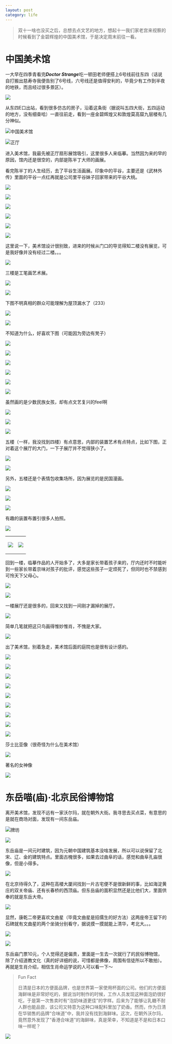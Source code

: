 ```yaml
---
layout: post
category: life
---
```


> 双十一啥也没买之后，总想去点文艺的地方，想起十一我们家老宫来视察的时候看到了金碧辉煌的中国美术馆，于是决定周末前往一看。

# 中国美术馆

一大早在四季青看完***Doctor Strange***吃一顿田老师便搭上6号线前往东四（话说自打搬出慈寿寺我便告别了6号线，六号线还是值得安利的，毕竟少有工作到半夜的地铁，而且经过很多景区）。

![](http://ww2.sinaimg.cn/mw690/89d0a2e1jw1f9ppe1stusj21kw16o1kx.jpg)

从东四E口出站，看到很多仿古的房子，沿着这条街（据说叫五四大街，五四运动的地方，没有细查哈）一直往前走，看到一座金碧辉煌又和敦煌莫高窟九层楼有几分神似。

![中国美术馆](http://ww1.sinaimg.cn/mw690/89d0a2e1jw1f9pplkhnb6j21kw16onow.jpg)

![正厅](http://ww3.sinaimg.cn/mw690/89d0a2e1jw1f9pplguyjtj21kw16odzh.jpg)

进入美术馆，我最先被正厅扇形展馆吸引，这里很多人来临摹。当然因为来的早的原因，馆内还是很空的，内部是陈半丁大师的画展。

看完陈半丁的人生经历，去了平谷生活画展。印象中的平谷，主要还是《武林外传》里面的平谷一点红再就是公司里平谷妹子回家带来的平谷大桃。

![](http://ww4.sinaimg.cn/mw690/89d0a2e1jw1f9ppledvt4j21kw16oh40.jpg)

![](http://ww3.sinaimg.cn/mw690/89d0a2e1jw1f9pplcfscvj21kw23ue81.jpg)

![](http://ww1.sinaimg.cn/mw690/89d0a2e1jw1f9ppl7vg2jj21kw23uhdt.jpg)

![](http://ww1.sinaimg.cn/mw690/89d0a2e1jw1f9ppl3epclj21kw16oqo6.jpg)

![](http://ww1.sinaimg.cn/mw690/89d0a2e1jw1f9ppl12a0uj21kw16okeq.jpg)

![](http://ww3.sinaimg.cn/mw690/89d0a2e1jw1f9povmf4r9j21kw2p3u0x.jpg)

这里说一下，美术馆设计很别致，进来的时候从门口的导览得知二楼没有展览，可是我好像并没有经过二楼。。。

![](http://ww2.sinaimg.cn/mw1024/89d0a2e1gw1f9rlfjdfw4j20dw0dwdg2.jpg)

三楼是工笔画艺术展。

![](http://ww2.sinaimg.cn/mw690/89d0a2e1jw1f9ppk127a4j21kw16oh3u.jpg)

![](http://ww4.sinaimg.cn/mw690/89d0a2e1jw1f9ppjzbei4j21kw23ub29.jpg)

下图不明真相的群众可能理解为屋顶漏水了（233）

![](http://ww4.sinaimg.cn/mw690/89d0a2e1jw1f9ppjtleajj21kw23u7wh.jpg)

![](http://ww2.sinaimg.cn/mw690/89d0a2e1jw1f9ppjpubu1j21kw16o4fv.jpg)

不知道为什么，好喜欢下图（可能因为旁边有凳子）

![](http://ww1.sinaimg.cn/mw690/89d0a2e1jw1f9ppjnqlalj21kw16ok7y.jpg)

![](http://ww2.sinaimg.cn/mw690/89d0a2e1jw1f9ppjlnituj21kw16o1dk.jpg)

![](http://ww4.sinaimg.cn/mw690/89d0a2e1jw1f9ppjjje5zj21kw16ogz8.jpg)

![](http://ww3.sinaimg.cn/mw690/89d0a2e1jw1f9ppji76r7j21kw16owyn.jpg)

![](http://ww4.sinaimg.cn/mw690/89d0a2e1jw1f9ppjfuiy6j21kw16ox2b.jpg)

![](http://ww1.sinaimg.cn/mw690/89d0a2e1jw1f9ppjdjy2rj21kw16o1am.jpg)

虽然画的是少数民族女孩，却有点文艺复兴的feel啊

![](http://ww2.sinaimg.cn/mw690/89d0a2e1jw1f9pouztdw9j21kw1ve7wh.jpg)

![](http://ww3.sinaimg.cn/mw690/89d0a2e1jw1f9ppjbk516j21kw16oh3e.jpg)

![](http://ww1.sinaimg.cn/mw690/89d0a2e1jw1f9ppj9g762j21kw23u4qp.jpg)

五楼（一样，我没找到四楼）有点意思，内部的装置艺术有点特点，比如下图，正对着这个展厅的大门，一下子展厅并不觉得狭小了。

![](http://ww2.sinaimg.cn/mw690/89d0a2e1jw1f9ppgqiw87j21kw23unpd.jpg)

![](http://ww1.sinaimg.cn/mw690/89d0a2e1jw1f9ppgle490j21kw23u4qp.jpg)

另外，五楼还是个表情包收集场所，因为展览的是民国漫画。

![](http://ww1.sinaimg.cn/mw690/89d0a2e1jw1f9ppgdrlq1j21kw23u4qp.jpg)

![](http://ww4.sinaimg.cn/mw690/89d0a2e1jw1f9povwxvt3j21bc1eitvg.jpg)

![](http://ww2.sinaimg.cn/mw690/89d0a2e1jw1f9povuknn4j21kw26b4qp.jpg)

有趣的装置布置引很多人拍照。

![](http://ww4.sinaimg.cn/mw690/89d0a2e1jw1f9ppga8s41j21kw16oqko.jpg)

<table>
<tr>
<td>

![](http://ww2.sinaimg.cn/mw690/89d0a2e1jw1f9ppg7pdvhj21kw16otns.jpg)

</td>
<td>

![](http://ww3.sinaimg.cn/mw690/89d0a2e1jw1f9ppg5mxk0j21kw16oncm.jpg)

</td>
</tr>
</table>

回到一楼，临摹作品的人开始多了，大多是家长带着孩子来的，厅内还时不时能听到一些家长带着京味对孩子的批评，感觉这些孩子一定烦死了，但同时也不禁感到可怜天下父母心。

![](http://ww1.sinaimg.cn/mw690/89d0a2e1jw1f9ppg1pegdj21kw16odyd.jpg)

![](http://ww4.sinaimg.cn/mw690/89d0a2e1jw1f9ppfzjdenj21kw16oqk7.jpg)

一楼展厅还是很多的，回来又找到一间刚才漏掉的展厅。

![](http://ww4.sinaimg.cn/mw690/89d0a2e1jw1f9ppeec6cvj21kw16otql.jpg)

简单几笔就把这只鸟画得惟妙惟肖，不愧是大家。

![](http://ww4.sinaimg.cn/mw690/89d0a2e1jw1f9ppfxgzpxj21kw23uno4.jpg)

出了美术馆，别着急走，美术馆后面的庭院也是很有设计感的。

![](http://ww3.sinaimg.cn/mw690/89d0a2e1jw1f9ppebz2chj21kw23ue82.jpg)

![](http://ww4.sinaimg.cn/mw690/89d0a2e1jw1f9ppdlreb0j21kw16ox6p.jpg)

![](http://ww3.sinaimg.cn/mw690/89d0a2e1jw1f9ppdfhjyxj21kw23u4qq.jpg)

![](http://ww1.sinaimg.cn/mw690/89d0a2e1jw1f9ppd8kf8yj21kw23ub2a.jpg)

![](http://ww3.sinaimg.cn/mw690/89d0a2e1jw1f9ppd1iou8j21kw23uu0x.jpg)

![](http://ww3.sinaimg.cn/mw690/89d0a2e1jw1f9ppcv714hj21kw16ob29.jpg)

![](http://ww1.sinaimg.cn/mw690/89d0a2e1jw1f9ppcrdlp4j21kw16ob29.jpg)

![](http://ww1.sinaimg.cn/mw690/89d0a2e1jw1f9povg7e8lj21kw23uhdu.jpg)

![](http://ww2.sinaimg.cn/mw690/89d0a2e1jw1f9ppceydqlj21kw16o1j4.jpg)

莎士比亚像（很奇怪为什么在美术馆）

![](http://ww1.sinaimg.cn/mw690/89d0a2e1jw1f9ppcbfp64j21kw16okjl.jpg)

著名的女神像

![](http://ww4.sinaimg.cn/mw690/89d0a2e1jw1f9ppc6t63hj21kw23u4qq.jpg)

# 东岳喵(庙)·北京民俗博物馆

离开美术馆，发现不远有一家沃尔玛，就在朝外大街。我寻思去买点菜，有意思的是就在商场对面，发现有一间东岳庙。

![牌坊](http://ww2.sinaimg.cn/mw690/89d0a2e1jw1f9pp1b62ipj21kw16ono5.jpg)

![](http://ww1.sinaimg.cn/mw690/89d0a2e1jw1f9pp1j6k32j21kw16o7wh.jpg)

东岳庙是一间元时建筑，因为元朝中国建筑基本没啥发展，所以可以说保留了北宋、辽、金的建筑特点。里面古槐很多，如果去过曲阜的话，感觉和曲阜孔庙很像，但是小得多。

![](http://ww2.sinaimg.cn/mw690/89d0a2e1jw1f9pp1y66oqj21kw16o4qp.jpg)

在北京待得久了，这种在高楼大厦间找到一片古宅便不是很新鲜的事，比如海淀黄庄的双关帝庙、还有长春桥的西顶庙。但东岳庙的面积显然还是比他们大，里面供奉的就是东岳大帝。

![](http://ww3.sinaimg.cn/mw690/89d0a2e1jw1f9pp2bsowbj21kw16ob29.jpg)

显然，康乾二帝更喜欢文曲星（毕竟文曲星是招儒生的好方法）这两座帝王留下的石碑就有文曲星的两个坐骑分别看守，据说摸一摸就能上清华，考北大。。。

![](http://ww4.sinaimg.cn/mw690/89d0a2e1jw1f9pp25g88yj21kw16o7wh.jpg)

![](http://ww1.sinaimg.cn/mw690/89d0a2e1jw1f9pp21nrntj21kw16o1kx.jpg)

东岳庙门票10元，个人觉得还是偏贵，里面是一生去一次就行了的民俗博物馆，除了介绍道教文化（真的好详细的说，可惜都是佛像，周围有信徒所以不敢拍）。再就是生肖介绍，相信生肖命运学说的人可以看一下～

> Fun Fact
>
> 日清是日本的方便面品牌，也是世界第一家使用杯面的公司。他们的方便面海鲜味是非常好吃的，据说当时制作的时候，工作人员发现这种面泡奶很好吃，于是第一次售卖时有“泡奶味道更佳”的字样。后来为了能够让乳糖不耐人群也能品尝，该公司又特意为这种口味配料里加了奶香。然而，作为日清在华销售的品牌“合味道”中，我并没有找到海鲜味。这次，在朝外沃尔玛，竟然意外发现了“香港合味道”的海鲜味，真是荣幸，不知道是不是和日本口味一样呢？

![](http://ww4.sinaimg.cn/mw690/89d0a2e1gw1f9pp173ogvj21kw23ukjl.jpg)

